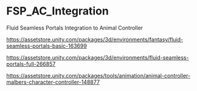 # FSP_AC_Integration
Fluid Seamless Portals Integration to Animal Controller 


https://assetstore.unity.com/packages/3d/environments/fantasy/fluid-seamless-portals-basic-163699

https://assetstore.unity.com/packages/3d/environments/fluid-seamless-portals-full-266857

https://assetstore.unity.com/packages/tools/animation/animal-controller-malbers-character-controller-148877
